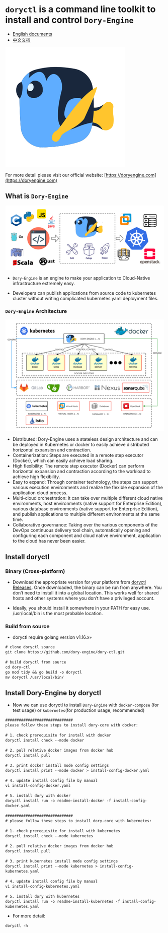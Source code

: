 # `doryctl` is a command line toolkit to install and control `Dory-Engine`

- [English documents](README.md)
- [中文文档](README-zh.md)

![](docs/images/dory-icon.png)

For more detail please visit our official website: [https://doryengine.com](https://doryengine.com)

## What is `Dory-Engine`

![](docs/images/what-is-dory.png)

- `Dory-Engine` is an engine to make your application to Cloud-Native infrastructure extremely easy. 

- Developers can publish applications from source code to kubernetes cluster without writing complicated kubernetes yaml deployment files.

### `Dory-Engine` Architecture

![](docs/images/architecture.png)

- Distributed: Dory-Engine uses a stateless design architecture and can be deployed in Kubernetes or docker to easily achieve distributed horizontal expansion and contraction.
- Containerization: Steps are executed in a remote step executor (Docker), which can easily achieve load sharing.
- High flexibility: The remote step executor (Docker) can perform horizontal expansion and contraction according to the workload to achieve high flexibility.
- Easy to expand: Through container technology, the steps can support various execution environments and realize the flexible expansion of the application cloud process.
- Multi-cloud orchestration: It can take over multiple different cloud native environments, host environments (native support for Enterprise Edition), various database environments (native support for Enterprise Edition), and publish applications to multiple different environments at the same time.
- Collaborative governance: Taking over the various components of the DevOps continuous delivery tool chain, automatically opening and configuring each component and cloud native environment, application to the cloud has never been easier.

## Install doryctl

### Binary (Cross-platform)

- Download the appropriate version for your platform from [doryctl Releases](https://github.com/dory-engine/dory-ctl/releases). Once downloaded, the binary can be run from anywhere. You don’t need to install it into a global location. This works well for shared hosts and other systems where you don’t have a privileged account.

- Ideally, you should install it somewhere in your PATH for easy use. /usr/local/bin is the most probable location.

### Build from source

- doryctl require golang version v1.16.x+

```shell script
# clone doryctl source
git clone https://github.com/dory-engine/dory-ctl.git

# build doryctl from source
cd dory-ctl
go mod tidy && go build -o doryctl
mv doryctl /usr/local/bin/
```

## Install Dory-Engine by doryctl

- Now we can use doryctl to install `Dory-Engine` with `docker-compose` (for test usage) or `kubernetes`(for production usage, recommended)

```shell script
##############################
please follow these steps to install dory-core with docker:

# 1. check prerequisite for install with docker
doryctl install check --mode docker

# 2. pull relative docker images from docker hub
doryctl install pull

# 3. print docker install mode config settings
doryctl install print --mode docker > install-config-docker.yaml

# 4. update install config file by manual
vi install-config-docker.yaml

# 5. install dory with docker
doryctl install run -o readme-install-docker -f install-config-docker.yaml

##############################
# please follow these steps to install dory-core with kubernetes:

# 1. check prerequisite for install with kubernetes
doryctl install check --mode kubernetes

# 2. pull relative docker images from docker hub
doryctl install pull

# 3. print kubernetes install mode config settings
doryctl install print --mode kubernetes > install-config-kubernetes.yaml

# 4. update install config file by manual
vi install-config-kubernetes.yaml

# 5. install dory with kubernetes
doryctl install run -o readme-install-kubernetes -f install-config-kubernetes.yaml
```

- For more detail:

```shell script
doryctl -h
```
